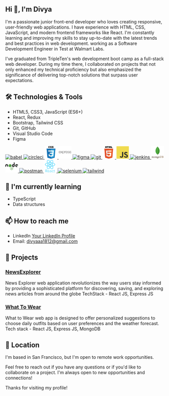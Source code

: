 ## Hi 👋, I'm Divya 
I'm a passionate junior front-end developer who loves creating responsive, user-friendly web applications. I have experience with HTML, CSS, JavaScript, and modern frontend frameworks like React. I'm constantly learning and improving my skills to stay up-to-date with the latest trends and best practices in web development. working as a Software Development Engineer in Test at Walmart Labs.

I've graduated from TripleTen's web development boot camp as a full-stack web developer. During my time there, I collaborated on projects that not only enhanced my technical proficiency but also emphasized the significance of delivering top-notch solutions that surpass user expectations.


## 🛠️ Technologies & Tools

- HTML5, CSS3, JavaScript (ES6+)
- React, Redux
- Bootstrap, Tailwind CSS
- Git, GitHub
- Visual Studio Code
- Figma
<p align="left"> <a href="https://babeljs.io/" target="_blank" rel="noreferrer"> <img src="https://www.vectorlogo.zone/logos/babeljs/babeljs-icon.svg" alt="babel" width="40" height="40"/> </a> <a href="https://circleci.com" target="_blank" rel="noreferrer"> <img src="https://www.vectorlogo.zone/logos/circleci/circleci-icon.svg" alt="circleci" width="40" height="40"/> </a> <a href="https://www.w3schools.com/css/" target="_blank" rel="noreferrer"> <img src="https://raw.githubusercontent.com/devicons/devicon/master/icons/css3/css3-original-wordmark.svg" alt="css3" width="40" height="40"/> </a> <a href="https://expressjs.com" target="_blank" rel="noreferrer"> <img src="https://raw.githubusercontent.com/devicons/devicon/master/icons/express/express-original-wordmark.svg" alt="express" width="40" height="40"/> </a> <a href="https://www.figma.com/" target="_blank" rel="noreferrer"> <img src="https://www.vectorlogo.zone/logos/figma/figma-icon.svg" alt="figma" width="40" height="40"/> </a> <a href="https://git-scm.com/" target="_blank" rel="noreferrer"> <img src="https://www.vectorlogo.zone/logos/git-scm/git-scm-icon.svg" alt="git" width="40" height="40"/> </a> <a href="https://www.w3.org/html/" target="_blank" rel="noreferrer"> <img src="https://raw.githubusercontent.com/devicons/devicon/master/icons/html5/html5-original-wordmark.svg" alt="html5" width="40" height="40"/> </a> <a href="https://developer.mozilla.org/en-US/docs/Web/JavaScript" target="_blank" rel="noreferrer"> <img src="https://raw.githubusercontent.com/devicons/devicon/master/icons/javascript/javascript-original.svg" alt="javascript" width="40" height="40"/> </a> <a href="https://www.jenkins.io" target="_blank" rel="noreferrer"> <img src="https://www.vectorlogo.zone/logos/jenkins/jenkins-icon.svg" alt="jenkins" width="40" height="40"/> </a> <a href="https://www.mongodb.com/" target="_blank" rel="noreferrer"> <img src="https://raw.githubusercontent.com/devicons/devicon/master/icons/mongodb/mongodb-original-wordmark.svg" alt="mongodb" width="40" height="40"/> </a> <a href="https://nodejs.org" target="_blank" rel="noreferrer"> <img src="https://raw.githubusercontent.com/devicons/devicon/master/icons/nodejs/nodejs-original-wordmark.svg" alt="nodejs" width="40" height="40"/> </a> <a href="https://postman.com" target="_blank" rel="noreferrer"> <img src="https://www.vectorlogo.zone/logos/getpostman/getpostman-icon.svg" alt="postman" width="40" height="40"/> </a> <a href="https://reactjs.org/" target="_blank" rel="noreferrer"> <img src="https://raw.githubusercontent.com/devicons/devicon/master/icons/react/react-original-wordmark.svg" alt="react" width="40" height="40"/> </a> <a href="https://www.selenium.dev" target="_blank" rel="noreferrer"> <img src="https://raw.githubusercontent.com/detain/svg-logos/780f25886640cef088af994181646db2f6b1a3f8/svg/selenium-logo.svg" alt="selenium" width="40" height="40"/> </a> <a href="https://tailwindcss.com/" target="_blank" rel="noreferrer"> <img src="https://www.vectorlogo.zone/logos/tailwindcss/tailwindcss-icon.svg" alt="tailwind" width="40" height="40"/> </a> </p>

## 🌱 I'm currently learning

- TypeScript
- Data structures
  
## 📫 How to reach me

- LinkedIn [Your LinkedIn Profile](https://www.linkedin.com/in/divyabharathibadugu/)
- Email: divyaaa1812@gmail.com

## 🚀 Projects

### [NewsExplorer](https://github.com/divyaaa1812/news-explorer-app-frontend)
News Explorer web application revolutionizes the way users stay informed by providing a sophisticated platform for discovering, saving, and exploring news articles from around the globe
TechStack - React JS, Express JS

### [What To Wear](https://github.com/divyaaa1812/se_project_react)
What to Wear web app is designed to offer personalized suggestions to choose daily outfits based on user preferences and the weather forecast.
Tech stack - React JS, Express JS, MongoDB

## 📍 Location

I'm based in San Francisco, but I'm open to remote work opportunities.

Feel free to reach out if you have any questions or if you'd like to collaborate on a project. I'm always open to new opportunities and connections!

Thanks for visiting my profile!
